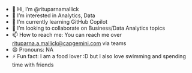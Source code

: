 - 👋 Hi, I’m @rituparnamallick
- 👀 I’m interested in Analytics, Data
- 🌱 I’m currently learning GitHub Copilot
- 💞️ I’m looking to collaborate on Business/Data Analytics topics
- 📫 How to reach me: You can reach me over rituparna.a.mallick@capgemini.com via teams
- 😄 Pronouns: NA
- ⚡ Fun fact: I am a food lover :D but I also love swimming and spending time with friends

<!---
rituparnamallick/rituparnamallick is a ✨ special ✨ repository because its `README.md` (this file) appears on your GitHub profile.
You can click the Preview link to take a look at your changes.
--->
